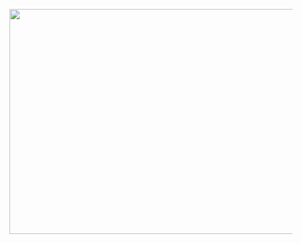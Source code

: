 <p align="center">
  <img width="750" height="400" src="https://media.giphy.com/media/13HgwGsXF0aiGY/giphy.gif">
</p>
